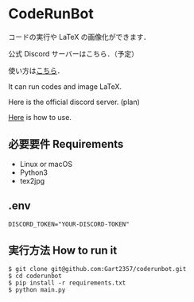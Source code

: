 # CodeRunBot
コードの実行や LaTeX の画像化ができます．

公式 Discord サーバーはこちら．（予定）

使い方は[こちら](https://coderunbot.gart.page/ja/)．

It can run codes and image LaTeX.

Here is the official discord server. (plan)

[Here](https://coderunbot.gart.page/en/) is how to use.

## 必要要件 Requirements
- Linux or macOS
- Python3
- tex2jpg

## .env
```
DISCORD_TOKEN="YOUR-DISCORD-TOKEN"
```

## 実行方法 How to run it
```
$ git clone git@github.com:Gart2357/coderunbot.git
$ cd coderunbot
$ pip install -r requirements.txt
$ python main.py
```
